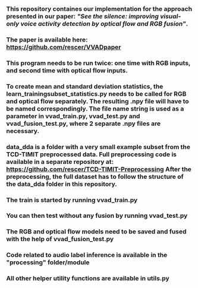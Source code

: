 ### This repository containes our implementation for the approach presented in our paper: <em>"See the silence: improving visual-only voice activity detection by optical flow and RGB fusion"</em>.
### The paper is available here: https://github.com/rescer/VVADpaper
### This program needs to be run twice: one time with RGB inputs, and second time with optical flow inputs.
### To create mean and standard deviation statistics, the learn_trainingsubset_statistics.py needs to be called for RGB and optical flow separately. The resulting .npy file will have to be named correspondingly. The file name string is used as a parameter in vvad_train.py, vvad_test.py and vvad_fusion_test.py, where 2 separate .npy files are necessary.
### data_dda is a folder with a very small example subset from the TCD-TIMIT preprocessed data. Full preprocessing code is available in a separate repository at: https://github.com/rescer/TCD-TIMIT-Preprocessing After the preprocessing, the full dataset has to follow the structure of the data_dda folder in this repository.
### The train is started by running vvad_train.py 
### You can then test without any fusion by running vvad_test.py
### The RGB and optical flow models need to be saved and fused with the help of vvad_fusion\_test.py
### Code related to audio label inference is available in the "processing" folder/module
### All other helper utility functions are available in utils.py
